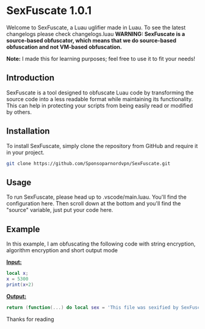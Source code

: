 # SexFuscate 1.0.1

Welcome to SexFuscate, a Luau uglifier made in Luau.
To see the latest changelogs please check changelogs.luau
**WARNING: SexFuscate is a source-based obfuscator, which means that we do source-based obfuscation and not VM-based obfuscation.**

**Note:** I made this for learning purposes; feel free to use it to fit your needs!

## Introduction
SexFuscate is a tool designed to obfuscate Luau code by transforming the source code into a less readable format while maintaining its functionality. This can help in protecting your scripts from being easily read or modified by others.

## Installation
To install SexFuscate, simply clone the repository from GitHub and require it in your project.

```sh
git clone https://github.com/Sponsoparnordvpn/SexFuscate.git
```

## Usage
To run SexFuscate, please head up to .vscode/main.luau. You'll find the configuration here. Then scroll down at the bottom and you'll find the "source" variable, just put your code here.


## Example

In this example, I am obfuscating the following code with string encryption, algorithm encryption and short output mode

**[Input:](https://github.com/Sponsoparnordvpn/SexFuscate/input.luau)**
```lua
local x;
x = 5300
print(x+2)
```
**[Output:](https://github.com/Sponsoparnordvpn/SexFuscate/output.luau)** 
```lua
return (function(...) do local sex = 'This file was sexified by SexFuscator | 1.0.0' end do local _SEXl1ll11lIlIllll1 = print;local _SEXl1l1IIlIllI11ll = buffer;local _SEX1l1lIIlIlIlIIll = debug;local _SEXIIIl1IlIllll1lI = _G;local _SEX1Il11ll11IllllI = utf8;local _SEXl1ll11ll11lllI1 = os;local _SEXIlIIlI11I11I1l1 = table;local _SEX1I1lll1Illll111 = math;local _SEXlIllIIIl111IIII = string;local _SEXI1lII1I1111l1I1 = coroutine;local _SEXIlI1lI1ll1I1I1l = bit32;local _SEX1IIIIllIlll1lII={"\204\128","\204\130","\204\131","\204\132","\204\134","\204\136","\204\137","\204\138","\204\139","\204\140","\204\141","\204\142","\204\143","\204\145","\204\147","\204\148","\204\149","\204\150","\204\151","\204\152","\204\153","\204\154","\204\155","\204\156","\204\157","\204\158","\204\159","\204\160","\204\162","\204\163","\204\164","\204\165","\204\167","\204\168","\204\169","\204\170","\204\171","\204\172","\204\173","\204\174","\204\175","\204\176","\204\178","\204\179","\204\180","\204\181","\204\182","\204\183","\204\184","\204\185","\204\186","\204\187","\204\188","\204\189","\204\190","\204\191","\205\128","\205\130","\205\131","\205\132","\205\133","\205\135","\205\136","\205\137","\205\138","\205\139","\205\140","\205\141","\205\142","\205\143","\205\144","\205\145","\205\146","\205\147","\205\148","\205\149","\205\150","\205\151","\205\152","\205\153","\205\154","\205\155","\205\156","\205\157","\205\158","\205\159","\205\160","\205\161","\205\162","\205\163","\205\164","\205\165","\205\166","\205\167","\205\168","\205\169","\205\170","\205\171","\205\172","\205\173","\205\174","\205\175","\205\176","\205\177","\205\178","\205\179","\205\180","\205\181","\205\182","\205\183","\205\184","\205\185","\205\186","\205\187","\205\188","\205\189","\205\190","\205\191"}local function _SEX11I1l1IIIl111ll(_SEXI11I1llII1llI1l)local _SEXlIlI11II1IIlIIl="" for i=1,#_SEXI11I1llII1llI1l do local _SEX1ll1lI111llllI1=_SEXI11I1llII1llI1l:sub(i,i)_SEXlIlI11II1IIlIIl=_SEXlIlI11II1IIlIIl .. _SEX1ll1lI111llllI1 for j=1,math.random(1,8)do _SEXlIlI11II1IIlIIl=_SEXlIlI11II1IIlIIl .. _SEX1IIIIllIlll1lII[math.random(1,#_SEX1IIIIllIlll1lII)] end for j=1,math.random(1,8)do _SEXlIlI11II1IIlIIl=_SEXlIlI11II1IIlIIl .. _SEX1IIIIllIlll1lII[math.random(1,#_SEX1IIIIllIlll1lII)] end end return _SEXlIlI11II1IIlIIl end local function _SEXIIlll1III11IlII(_SEXlII1II111I11ll1)local _SEXIl1111l1IIll111="" for i=1,#_SEXlII1II111I11ll1 do local _SEXIlIIl11IllI1IlI=_SEXlII1II111I11ll1:sub(i,i)if utf8.len(_SEXIlIIl11IllI1IlI)==1 then _SEXIl1111l1IIll111=_SEXIl1111l1IIll111 .. _SEXIlIIl11IllI1IlI end end return _SEXIl1111l1IIll111 end;local _SEXlIIll1IlI1II1I1;x=math.floor((2489 * 5300^4 - 1661 * 5300^3 + 2439 * 5300^2 - 2643 * 5300 + 756) / (2489 * 5300^3 - 1661 * 5300^2 + 2439 * 5300 - 2643)) _SEXl1ll11lIlIllll1(x+math.floor((99 * 2^4 - 18 * 2^3 + 34 * 2^2 - 1 * 2 + 4) / (99 * 2^3 - 18 * 2^2 + 34 * 2 - 1)));end do end end)({{{}, {}, {}}})
```


Thanks for reading

